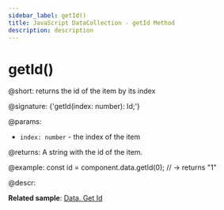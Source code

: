```yaml
---
sidebar_label: getId()
title: JavaScript DataCollection - getId Method 
description: description
---
```


# getId()

@short: returns the id of the item by its index

@signature: {'getId(index: number): Id;'}

@params:
- `index: number` - the index of the item

@returns:
A string with the id of the item.

@example:
const id = component.data.getId(0); // -> returns "1"

@descr:

**Related sample**: [Data. Get Id](https://snippet.dhtmlx.com/8e02xliz)
